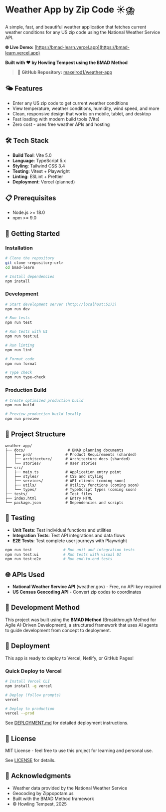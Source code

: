 # Weather App by Zip Code ☀️⛈️

A simple, fast, and beautiful weather application that fetches current weather conditions for any US zip code using the National Weather Service API.

**🌐 Live Demo:** [https://bmad-learn.vercel.app](https://bmad-learn.vercel.app)

**Built with ❤️ by Howling Tempest using the BMAD Method**

> 🔗 **GitHub Repository:** [maxelrod1/weather-app](https://github.com/maxelrod1/weather-app)

## 🌤️ Features

- Enter any US zip code to get current weather conditions
- View temperature, weather conditions, humidity, wind speed, and more
- Clean, responsive design that works on mobile, tablet, and desktop
- Fast loading with modern build tools (Vite)
- Zero cost - uses free weather APIs and hosting

## 🛠️ Tech Stack

- **Build Tool**: Vite 5.0
- **Language**: TypeScript 5.x
- **Styling**: Tailwind CSS 3.4
- **Testing**: Vitest + Playwright
- **Linting**: ESLint + Prettier
- **Deployment**: Vercel (planned)

## 📋 Prerequisites

- Node.js >= 18.0
- npm >= 9.0

## 🚀 Getting Started

### Installation

```bash
# Clone the repository
git clone <repository-url>
cd bmad-learn

# Install dependencies
npm install
```

### Development

```bash
# Start development server (http://localhost:5173)
npm run dev

# Run tests
npm run test

# Run tests with UI
npm run test:ui

# Run linting
npm run lint

# Format code
npm run format

# Type check
npm run type-check
```

### Production Build

```bash
# Create optimized production build
npm run build

# Preview production build locally
npm run preview
```

## 📁 Project Structure

```
weather-app/
├── docs/                   # BMAD planning documents
│   ├── prd/               # Product Requirements (sharded)
│   ├── architecture/      # Architecture docs (sharded)
│   └── stories/           # User stories
├── src/
│   ├── main.ts            # Application entry point
│   ├── styles/            # CSS and styling
│   ├── services/          # API clients (coming soon)
│   ├── utils/             # Utility functions (coming soon)
│   └── types/             # TypeScript types (coming soon)
├── tests/                 # Test files
├── index.html             # Entry HTML
└── package.json           # Dependencies and scripts
```

## 🧪 Testing

- **Unit Tests**: Test individual functions and utilities
- **Integration Tests**: Test API integrations and data flows
- **E2E Tests**: Test complete user journeys with Playwright

```bash
npm run test              # Run unit and integration tests
npm run test:ui           # Run tests with visual UI
npm run test:e2e          # Run end-to-end tests
```

## 🌐 APIs Used

- **National Weather Service API** (weather.gov) - Free, no API key required
- **US Census Geocoding API** - Convert zip codes to coordinates

## 📖 Development Method

This project was built using the **BMAD Method** (Breakthrough Method for Agile AI-Driven Development), a structured framework that uses AI agents to guide development from concept to deployment.

## 🚀 Deployment

This app is ready to deploy to Vercel, Netlify, or GitHub Pages!

### Quick Deploy to Vercel

```bash
# Install Vercel CLI
npm install -g vercel

# Deploy (follow prompts)
vercel

# Deploy to production
vercel --prod
```

See [DEPLOYMENT.md](./DEPLOYMENT.md) for detailed deployment instructions.

## 📝 License

MIT License - feel free to use this project for learning and personal use.

See [LICENSE](./LICENSE) for details.

## 🙏 Acknowledgments

- Weather data provided by the National Weather Service
- Geocoding by Zippopotam.us
- Built with the BMAD Method framework
- © Howling Tempest, 2025

